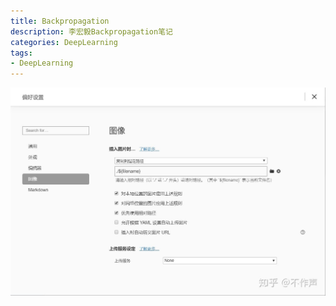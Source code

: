 ```yaml
---
title: Backpropagation
description: 李宏毅Backpropagation笔记
categories: DeepLearning
tags:
- DeepLearning
---
```


![img](Backpropagation/v2-52220b2dba6901ee2181b72951d25a7b_1440w.jpg)